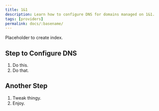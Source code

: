 ```yaml
---
title: 1&1
description: Learn how to configure DNS for domains managed on 1&1.
tags: [providers]
permalink: docs/:basename/
---
```

Placeholder to create index.
## Step to Configure DNS
1. Do this.
2. Do that.

## Another Step
1. Tweak thingy.
2. Enjoy.
